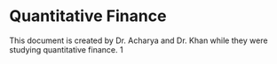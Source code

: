 # Quantitative Finance

This document is created by Dr. Acharya and Dr. Khan while they were studying quantitative finance.
1
